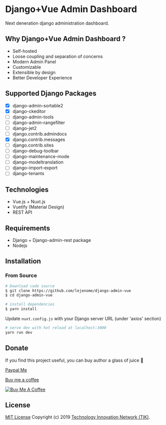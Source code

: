 Django+Vue Admin Dashboard
==========================

Next deneration django administration dashboard.

Why Django+Vue Admin Dashboard ?
--------------------------------

- Self-hosted
- Loose coupling and separation of concerns
- Modern Admin Panel
- Customizable
- Extensible by design
- Better Developer Experience

Supported Django Packages
-------------------------

- [x] django-admin-sortable2
- [x] django-ckeditor
- [ ] django-admin-tools
- [ ] django-admin-rangefilter
- [ ] django-jet2
- [ ] django.contrib.admindocs
- [x] django.contrib.messages
- [ ] django.contrib.sites
- [ ] django-debug-toolbar
- [ ] django-maintenance-mode
- [ ] django-modeltranslation
- [ ] django-import-export
- [ ] django-tenants

Technologies
------------

- Vue.js + Nuxt.js
- Vuetify (Material Design)
- REST API

Requirements
------------

- Django + Django-admin-rest package
- Nodejs

Installation
------------

### From Source

```bash
# Download code source
$ git clone https://github.com/lejenome/django-admin-vue
$ cd django-admin-vue

# install dependencies
$ yarn install
```

Update `nuxt.config.js` with your Django server URL (under 'axios' section)

```bash
# serve dev with hot reload at localhost:3000
yarn run dev
```

Donate
------

If you find this project useful, you can buy author a glass of juice :tropical_drink:


[Paypal Me](https://www.paypal.me/lejenome)

[Buy me a coffee](https://www.buymeacoffee.com/lejenome)

<a href="https://www.buymeacoffee.com/lejenome" target="_blank"><img src="https://www.buymeacoffee.com/assets/img/custom_images/orange_img.png" alt="Buy Me A Coffee" style="height: auto !important;width: auto !important;" ></a>

License
-------

[MIT License](LICENSE) Copyright (c) 2019 [Technology Innovation Network (TIK)](https://tik.tn/).
